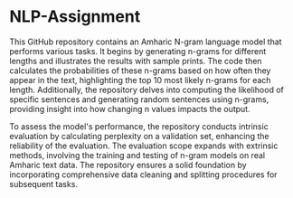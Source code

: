 # NLP-Assignment


This GitHub repository contains an Amharic N-gram language model that performs various tasks. It begins by generating n-grams for different lengths and illustrates the results with sample prints. The code then calculates the probabilities of these n-grams based on how often they appear in the text, highlighting the top 10 most likely n-grams for each length. Additionally, the repository delves into computing the likelihood of specific sentences and generating random sentences using n-grams, providing insight into how changing n values impacts the output.

To assess the model's performance, the repository conducts intrinsic evaluation by calculating perplexity on a validation set, enhancing the reliability of the evaluation. The evaluation scope expands with extrinsic methods, involving the training and testing of n-gram models on real Amharic text data. The repository ensures a solid foundation by incorporating comprehensive data cleaning and splitting procedures for subsequent tasks.
